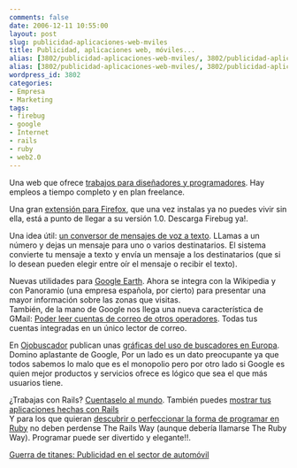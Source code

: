 ```yaml
---
comments: false
date: 2006-12-11 10:55:00
layout: post
slug: publicidad-aplicaciones-web-mviles
title: Publicidad, aplicaciones web, móviles...
alias: [3802/publicidad-aplicaciones-web-mviles/, 3802/publicidad-aplicaciones-web-mviles]
alias: [3802/publicidad-aplicaciones-web-mviles/, 3802/publicidad-aplicaciones-web-mviles]
wordpress_id: 3802
categories:
- Empresa
- Marketing
tags:
- firebug
- google
- Internet
- rails
- ruby
- web2.0
---
```



Una web que ofrece [trabajos para diseñadores y programadores](http://www.authenticjobs.com/).  Hay empleos a tiempo completo y en plan freelance.




Una gran [extensión para Firefox](http://www.getfirebug.com/), que una vez instalas ya no puedes vivir sin ella, está a punto de llegar a su versión 1.0.  Descarga Firebug ya!.




Una idea útil: [un conversor de mensajes de voz a texto](http://www.techcrunch.com/2006/12/10/jott-to-convert-cell-phone-calls-to-text/).  LLamas a un número y dejas un mensaje para uno o varios destinatarios.  El sistema convierte tu mensaje a texto y envía un mensaje a los destinatarios (que si lo desean pueden elegir entre oír el mensaje o recibir el texto). 




Nuevas utilidades para [Google Earth](http://www.techcrunch.com/2006/12/09/google-adds-the-geographic-web-to-earth/).  Ahora se integra con la Wikipedia y con Panoramio (una empresa española, por cierto) para presentar una mayor información sobre las zonas que visitas.  
También, de la mano de Google nos llega una nueva característica de GMail: [Poder leer cuentas de correo de otros operadores](http://mail.google.com/mail/help/whatsnew_getmail.html).  Todas tus cuentas integradas en un único lector de correo.




En [Ojobuscador](http://www.ojobuscador.com/) publican unas [gráficas del uso de buscadores en Europa](http://www.ojobuscador.com/2006/12/09/el-dominio-de-google-en-europa/).  Domino aplastante de Google,  Por un lado es un dato preocupante ya que todos sabemos lo malo que es el monopolio pero por otro lado si Google es quien mejor productos y servicios ofrece es lógico que sea el que más usuarios tiene.




¿Trabajas con Rails? [Cuentaselo al mundo]().  También puedes [mostrar tus aplicaciones hechas con Rails](http://www.workingwithrails.com/)  
Y para los que quieran [descubrir o perfeccionar la forma de programar en Ruby](http://www.therailsway.com/2006/12/8/idiomatic-ruby) no deben perdense The Rails Way (aunque debería llamarse The Ruby Way).  Programar puede ser divertido y elegante!!.




[Guerra de titanes: Publicidad en el sector de automóvil](http://blog.leetsoft.com/2006/12/8/ad-war-of-the-titans)
